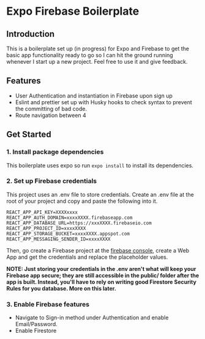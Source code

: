 # Expo Firebase Boilerplate

## Introduction

This is a boilerplate set up (in progress) for Expo and Firebase to get the basic app functionality ready to go so I can hit the ground running whenever I start up a new project. Feel free to use it and give feedback.

## Features

- User Authentication and instantiation in Firebase upon sign up
- Eslint and prettier set up with Husky hooks to check syntax to prevent the committing of bad code.
- Route navigation between 4

## Get Started

### 1. Install package dependencies

This boilerplate uses expo so run `expo install` to install its dependencies.

### 2. Set up Firebase credentials

This project uses an .env file to store credentials. Create an .env file at the root of your project and copy and paste the following into it.

```
REACT_APP_API_KEY=XXXXxxxx
REACT_APP_AUTH_DOMAIN=xxxxXXXX.firebaseapp.com
REACT_APP_DATABASE_URL=https://xxxXXXX.firebaseio.com
REACT_APP_PROJECT_ID=xxxxXXXX
REACT_APP_STORAGE_BUCKET=xxxxXXXX.appspot.com
REACT_APP_MESSAGING_SENDER_ID=xxxxXXXX
```

Then, go create a Firebase project at the [firebase console](https://console.firebase.google.com/), create a Web App and get the credentials and replace the placeholder values.

**NOTE: Just storing your credentials in the .env aren't what will keep your Firebase app secure; they are still accessible in the public/ folder after the app is built. Instead, you'll have to rely on writing good Firestore Security Rules for you database. More on this later.**

### 3. Enable Firebase features

- Navigate to Sign-in method under Authentication and enable Email/Password.
- Enable Firestore
